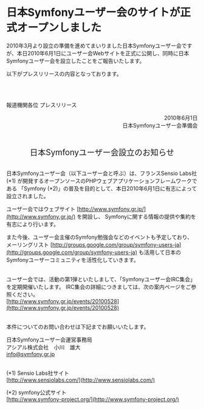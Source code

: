日本Symfonyユーザー会のサイトが正式オープンしました
===================================================

2010年3月より設立の準備を進めてまいりました日本Symfonyユーザー会ですが、本日2010年6月1日にユーザー会Webサイトを正式に公開し、同時に日本Symfonyユーザー会を設立したことをご報告いたします。

以下がプレスリリースの内容となっております。

<br />
<br />

報道機関各位
プレスリリース
<div align="right">2010年6月1日</div>
<div align="right">日本Symfonyユーザー会準備会</div>

<br /><div align="center" style="font-size: 1.5em;">日本Symfonyユーザー会設立のお知らせ</div><br />


日本Symfonyユーザー会（以下ユーザー会と呼ぶ）は、フランスSensio Labs社 (\*1)
が開発するオープンソースのPHPウェブアプリケーションフレームワークである
「Symfony (\*2)」の普及を目的として、本日2010年6月1日に有志によって設立されました。
<br />

ユーザー会ではウェブサイト [http://www.symfony.gr.jp/](http://www.symfony.gr.jp/) を開設し、
Symfonyに関する情報の提供や集約を有志により行います。
<br />

また今後、ユーザー会主催のSymfony勉強会などのイベントも予定しており、メーリングリスト
[http://groups.google.com/group/symfony-users-ja](http://groups.google.com/group/symfony-users-ja)
も活用して日本のSymfonyユーザーコミュニティを活性化していきます。
<br />
<br />
ユーザー会では、活動の第1弾といたしまして、「Symfonyユーザー会IRC集会」を定期開催いたします。
IRC集会の詳細につきましては、次の案内ページをご参照ください。
<br />
[http://www.symfony.gr.jp/events/20100528](http://www.symfony.gr.jp/events/20100528)
<br />
<br />

本件についてのお問い合わせは下記までお願いいたします。

日本Symfonyユーザー会運営事務局<br />
  アシアル株式会社　小川　雄大<br />
  info@symfony.gr.jp
<br />
<br />

(*1) Sensio Labs社サイト<br />
[http://www.sensiolabs.com/](http://www.sensiolabs.com/)

(*2) symfony公式サイト<br />
[http://www.symfony-project.org/](http://www.symfony-project.org/)



